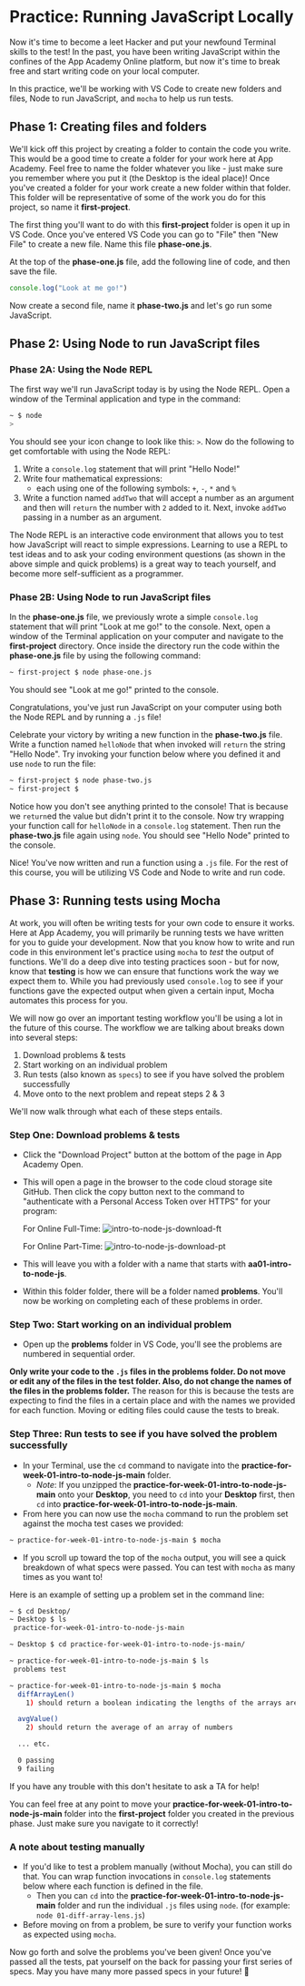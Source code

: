 # Practice: Running JavaScript Locally

Now it's time to become a leet Hacker and put your newfound Terminal skills to
the test! In the past, you have been writing JavaScript within the confines of
the App Academy Online platform, but now it's time to break free and start
writing code on your local computer.

In this practice, we'll be working with VS Code to create new folders and files,
Node to run JavaScript, and `mocha` to help us run tests.

## Phase 1: Creating files and folders

We'll kick off this project by creating a folder to contain the code you
write. This would be a good time to create a folder for your work here at App
Academy. Feel free to name the folder whatever you like - just make sure you
remember where you put it (the Desktop is the ideal place)! Once you've created
a folder for your work create a new folder within that folder. This folder will
be representative of some of the work you do for this project, so name it
__first-project__.

The first thing you'll want to do with this __first-project__ folder is open it
up in VS Code. Once you've entered VS Code you can go to "File" then "New File"
to create a new file. Name this file __phase-one.js__.

At the top of the __phase-one.js__ file, add the following line of code, and
then save the file.

```js
console.log("Look at me go!")
```

Now create a second file, name it __phase-two.js__ and let's go run some
JavaScript.

## Phase 2: Using Node to run JavaScript files

### Phase 2A: Using the Node REPL

The first way we'll run JavaScript today is by using the Node REPL. Open a
window of the Terminal application and type in the command:

```sh
~ $ node
>
```

You should see your icon change to look like this: `>`. Now do the following to
get comfortable with using the Node REPL:

1. Write a `console.log` statement that will print "Hello Node!"
2. Write four mathematical expressions:
   - each using one of the following symbols: `+`, `-`, `*` and `%`
3. Write a function named `addTwo` that will accept a number as an argument and
   then will `return` the number with `2` added to it. Next, invoke `addTwo`
   passing in a number as an argument.

The Node REPL is an interactive code environment that allows you to test how
JavaScript will react to simple expressions. Learning to use a REPL to test
ideas and to ask your coding environment questions (as shown in the above
simple and quick problems) is a great way to teach yourself, and become more
self-sufficient as a programmer.

### Phase 2B: Using Node to run JavaScript files

In the __phase-one.js__ file, we previously wrote a simple `console.log`
statement that will print "Look at me go!" to the console. Next, open a window
of the Terminal application on your computer and navigate to the
__first-project__ directory. Once inside the directory run the code within the
__phase-one.js__ file by using the following command:

```sh
~ first-project $ node phase-one.js
```

You should see "Look at me go!" printed to the console.

Congratulations, you've just run JavaScript on your computer using both the Node
REPL and by running a `.js` file!

Celebrate your victory by writing a new function in the __phase-two.js__ file.
Write a function named `helloNode` that when invoked will `return` the string
"Hello Node". Try invoking your function below where you defined it and use
`node` to run the file:

```sh
~ first-project $ node phase-two.js
~ first-project $
```

Notice how you don't see anything printed to the console! That is because we
`return`ed the value but didn't print it to the console. Now try wrapping your
function call for `helloNode` in a `console.log` statement. Then run the
__phase-two.js__ file again using `node`. You should see "Hello Node" printed to
the console.

Nice! You've now written and run a function using a `.js` file. For the rest of
this course, you will be utilizing VS Code and Node to write and run code.

## Phase 3: Running tests using Mocha

At work, you will often be writing tests for your own code to ensure it works.
Here at App Academy, you will primarily be running tests we have written for you
to guide your development. Now that you know how to write and run code in this
environment let's practice using `mocha` to _test_ the output of functions.
We'll do a deep dive into testing practices soon - but for now, know that
**testing** is how we can ensure that functions work the way we expect them to.
While you had previously used `console.log` to see if your functions gave the
expected output when given a certain input, Mocha automates this process for
you.

We will now go over an important testing workflow you'll be using a lot in the
future of this course. The workflow we are talking about breaks down into
several steps:

1. Download problems & tests
2. Start working on an individual problem
3. Run tests (also known as `specs`) to see if you have solved the problem
   successfully
4. Move onto to the next problem and repeat steps 2 & 3

We'll now walk through what each of these steps entails.

### Step One: Download problems & tests

- Click the "Download Project" button at the bottom of the page in App
  Academy Open.
- This will open a page in the browser to the code cloud storage site GitHub.
  Then click the copy button next to the command to "authenticate with a Personal
  Access Token over HTTPS" for your program:

  For Online Full-Time:
![intro-to-node-js-download-ft]

  For Online Part-Time:
![intro-to-node-js-download-pt]

- This will leave you with a folder with a name that starts with
  __aa01-intro-to-node-js__.
- Within this folder folder, there will be a folder named __problems__.
  You'll now be working on completing each of these problems in order.

### Step Two: Start working on an individual problem

- Open up the __problems__ folder in VS Code, you'll see the problems are
  numbered in sequential order.

**Only write your code to the `.js` files in the __problems__ folder. Do not
move or edit any of the files in the __test__ folder. Also, do not change the
names of the files in the __problems__ folder.** The reason for this is because
the tests are expecting to find the files in a certain place and with the names
we provided for each function. Moving or editing files could cause the tests to
break.

### Step Three: Run tests to see if you have solved the problem successfully

- In your Terminal, use the `cd` command to navigate into the
  __practice-for-week-01-intro-to-node-js-main__ folder.
  - _Note_: If you unzipped the __practice-for-week-01-intro-to-node-js-main__
    onto your __Desktop__, you need to `cd` into your __Desktop__ first, then
    `cd` into __practice-for-week-01-intro-to-node-js-main__.
- From here you can now use the `mocha` command to run the problem set against
  the mocha test cases we provided:

```sh
~ practice-for-week-01-intro-to-node-js-main $ mocha
```

- If you scroll up toward the top of the `mocha` output, you will see a quick
  breakdown of what specs were passed. You can test with `mocha` as many times
  as you want to!

Here is an example of setting up a problem set in the command line:

```sh
~ $ cd Desktop/
~ Desktop $ ls
 practice-for-week-01-intro-to-node-js-main

~ Desktop $ cd practice-for-week-01-intro-to-node-js-main/

~ practice-for-week-01-intro-to-node-js-main $ ls
 problems test

~ practice-for-week-01-intro-to-node-js-main $ mocha
  diffArrayLen()
    1) should return a boolean indicating the lengths of the arrays are the same

  avgValue()
    2) should return the average of an array of numbers

  ... etc.

  0 passing
  9 failing
```

If you have any trouble with this don't hesitate to ask a TA for help!

You can feel free at any point to move your
__practice-for-week-01-intro-to-node-js-main__ folder into the
__first-project__ folder you created in the previous phase. Just make
sure you navigate to it correctly!

### A note about testing manually

- If you'd like to test a problem manually (without Mocha), you can still do
  that. You can wrap function invocations in `console.log` statements below
  where each function is defined in the file.
  - Then you can `cd` into the __practice-for-week-01-intro-to-node-js-main__
    folder and run the individual `.js` files using `node`. (for example:
    `node 01-diff-array-lens.js`)
- Before moving on from a problem, be sure to verify your function works as
  expected using `mocha`.

Now go forth and solve the problems you've been given! Once you've passed all
the tests, pat yourself on the back for passing your first series of specs. May
you have many more passed specs in your future! 🙌

[intro-to-node-js-download-ft]: https://appacademy-open-assets.s3.us-west-1.amazonaws.com/Modular-Curriculum/content/week-01/intro-to-node-js-download-ft.png
[intro-to-node-js-download-pt]: https://appacademy-open-assets.s3.us-west-1.amazonaws.com/Modular-Curriculum/content/week-01/intro-to-node-js-download-pt.png
